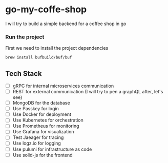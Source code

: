 # go-my-coffe-shop

I will try to build a simple backend for a coffee shop in go

### Run the project

First we need to install the project dependencies

```bash
brew install bufbuild/buf/buf
```

## Tech Stack

- [ ] gRPC for internal microservices communication
- [ ] REST for external communication (I will try to pen a graphQL after, let's see)
- [ ] MongoDB for the database
- [ ] Use Passkey for login
- [ ] Use Docker for deployment
- [ ] Use Kubernetes for orchestration
- [ ] Use Prometheus for monitoring
- [ ] Use Grafana for visualization
- [ ] Test Jaeager for tracing
- [ ] Use logz.io for logging
- [ ] Use pulumi for infrastructure as code
- [ ] Use solid-js for the frontend
